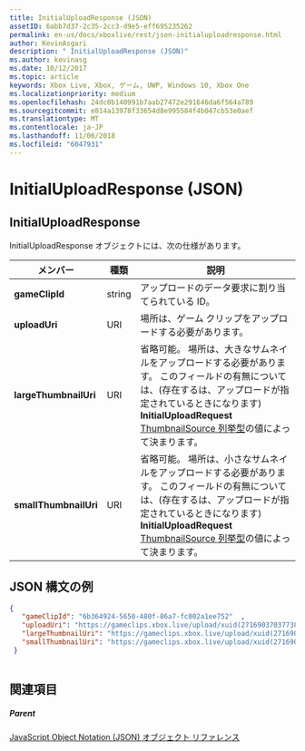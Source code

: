 ```yaml
---
title: InitialUploadResponse (JSON)
assetID: 6abb7d37-2c35-2cc3-d9e5-eff695235262
permalink: en-us/docs/xboxlive/rest/json-initialuploadresponse.html
author: KevinAsgari
description: " InitialUploadResponse (JSON)"
ms.author: kevinasg
ms.date: 10/12/2017
ms.topic: article
keywords: Xbox Live, Xbox, ゲーム, UWP, Windows 10, Xbox One
ms.localizationpriority: medium
ms.openlocfilehash: 24dc0b140991b7aab27472e291646da6f564a789
ms.sourcegitcommit: e814a13978f33654d8e995584f4b047cb53e0aef
ms.translationtype: MT
ms.contentlocale: ja-JP
ms.lasthandoff: 11/06/2018
ms.locfileid: "6047931"
---
```

# <a name="initialuploadresponse-json"></a>InitialUploadResponse (JSON)
 
<a id="ID4EO"></a>

 
## <a name="initialuploadresponse"></a>InitialUploadResponse
 
InitialUploadResponse オブジェクトには、次の仕様があります。
 
| メンバー| 種類| 説明| 
| --- | --- | --- | 
| <b>gameClipId</b>| string| アップロードのデータ要求に割り当てられている ID。| 
| <b>uploadUri</b>| URI| 場所は、ゲーム クリップをアップロードする必要があります。| 
| <b>largeThumbnailUri</b>| URI| 省略可能。 場所は、大きなサムネイルをアップロードする必要があります。 このフィールドの有無については、(存在するは、アップロードが指定されているときになります) <b>InitialUploadRequest</b> [ThumbnailSource 列挙型](../enums/gvr-enum-thumbnailsource.md)の値によって決まります。| 
| <b>smallThumbnailUri</b>| URI| 省略可能。 場所は、小さなサムネイルをアップロードする必要があります。 このフィールドの有無については、(存在するは、アップロードが指定されているときになります) <b>InitialUploadRequest</b> [ThumbnailSource 列挙型](../enums/gvr-enum-thumbnailsource.md)の値によって決まります。| 
  
<a id="ID4EYC"></a>

 
## <a name="sample-json-syntax"></a>JSON 構文の例
 

```json
{
   "gameClipId": "6b364924-5650-480f-86a7-fc002a1ee752"  ,  
   "uploadUri": "https://gameclips.xbox.live/upload/xuid(2716903703773872)/6b364924-5650-480f-86a7-fc002a1ee752/container",
   "largeThumbnailUri": "https://gameclips.xbox.live/upload/xuid(2716903703773872)/6b364924-5650-480f-86a7-fc002a1ee752/container/thumbnails/large",
   "smallThumbnailUri": "https://gameclips.xbox.live/upload/xuid(2716903703773872)/6b364924-5650-480f-86a7-fc002a1ee752/container/thumbnails/small"
 }
    
```

  
<a id="ID4EBD"></a>

 
## <a name="see-also"></a>関連項目
 
<a id="ID4EDD"></a>

 
##### <a name="parent"></a>Parent 

[JavaScript Object Notation (JSON) オブジェクト リファレンス](atoc-xboxlivews-reference-json.md)

   